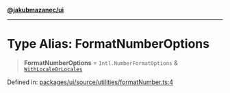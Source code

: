 [**@jakubmazanec/ui**](../README.md)

---

# Type Alias: FormatNumberOptions

> **FormatNumberOptions** = `Intl.NumberFormatOptions` &
> [`WithLocaleOrLocales`](WithLocaleOrLocales.md)

Defined in:
[packages/ui/source/utilities/formatNumber.ts:4](https://github.com/jakubmazanec/tools/blob/a1a5edf56256b0aa4e209cc73bc7a07f5d7fc236/packages/ui/source/utilities/formatNumber.ts#L4)
